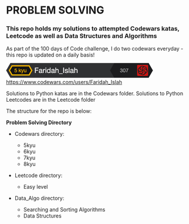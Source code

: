 # **PROBLEM SOLVING** 

### **This repo holds my solutions to attempted Codewars katas, Leetcode as well as Data Structures and Algorithms**

As part of the 100 days of Code challenge, I do two codewars everyday - this repo is updated on a daily basis!

![img.png](img.png)
https://www.codewars.com/users/Faridah_Islah

Solutions to Python katas are in the Codewars folder.
Solutions to Python Leetcodes are in the Leetcode folder

The structure for the repo is below:

**Problem Solving Directory**

* Codewars directory:
    * 5kyu
    * 6kyu
    * 7kyu
    * 8kyu

* Leetcode directory:
    * Easy level
   
* Data_Algo directory:
    * Searching and Sorting Algorithms 
    * Data Structures
    
